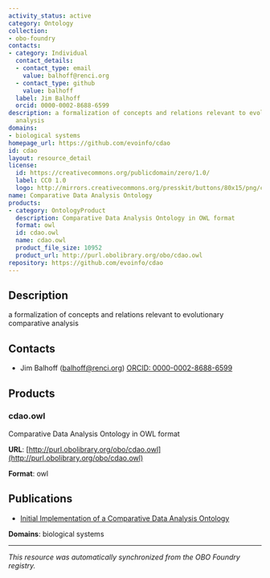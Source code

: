 ```yaml
---
activity_status: active
category: Ontology
collection:
- obo-foundry
contacts:
- category: Individual
  contact_details:
  - contact_type: email
    value: balhoff@renci.org
  - contact_type: github
    value: balhoff
  label: Jim Balhoff
  orcid: 0000-0002-8688-6599
description: a formalization of concepts and relations relevant to evolutionary comparative
  analysis
domains:
- biological systems
homepage_url: https://github.com/evoinfo/cdao
id: cdao
layout: resource_detail
license:
  id: https://creativecommons.org/publicdomain/zero/1.0/
  label: CC0 1.0
  logo: http://mirrors.creativecommons.org/presskit/buttons/80x15/png/cc-zero.png
name: Comparative Data Analysis Ontology
products:
- category: OntologyProduct
  description: Comparative Data Analysis Ontology in OWL format
  format: owl
  id: cdao.owl
  name: cdao.owl
  product_file_size: 10952
  product_url: http://purl.obolibrary.org/obo/cdao.owl
repository: https://github.com/evoinfo/cdao
---
```

## Description

a formalization of concepts and relations relevant to evolutionary comparative analysis

## Contacts

- Jim Balhoff (balhoff@renci.org) [ORCID: 0000-0002-8688-6599](https://orcid.org/0000-0002-8688-6599)

## Products

### cdao.owl

Comparative Data Analysis Ontology in OWL format

**URL**: [http://purl.obolibrary.org/obo/cdao.owl](http://purl.obolibrary.org/obo/cdao.owl)

**Format**: owl

## Publications

- [Initial Implementation of a Comparative Data Analysis Ontology](https://doi.org/10.4137/EBO.S2320)

**Domains**: biological systems

---

*This resource was automatically synchronized from the OBO Foundry registry.*